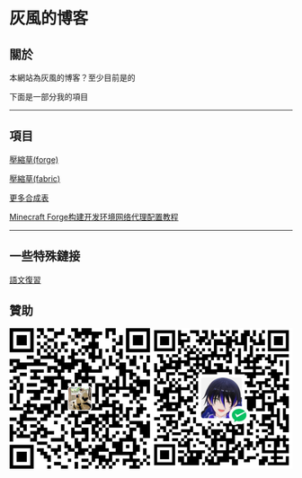 # 灰風的博客

## 關於

本網站為灰風的博客？至少目前是的

下面是一部分我的項目

---

## 項目

[壓縮草(forge)](https://github.com/Grey-Wind/CompressedGrassReborn-Forge)

[壓縮草(fabric)](https://github.com/Grey-Wind/CompressedGrassReborn-Fabric)

[更多合成表](https://github.com/Grey-Wind/More_synthetic_table)

[Minecraft Forge构建开发环境网络代理配置教程](https://github.com/Grey-Wind/MinecraftForgeBuildHelper)

---

## 一些特殊鏈接

[語文復習](https://grey-wind.github.io/yuwen_fuxi/README.html)

## 贊助

![1668823286542](image/index/1668823286542.png)
